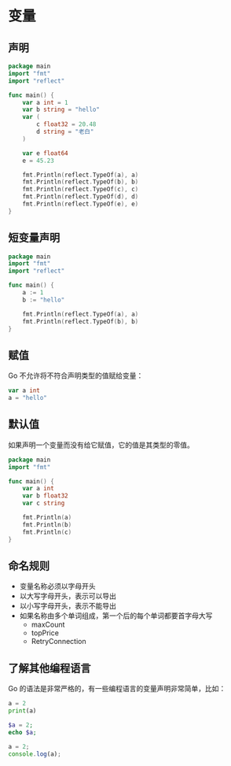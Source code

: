# 变量

## 声明

<div class="run"></div>

```go
package main
import "fmt"
import "reflect"

func main() {
    var a int = 1
    var b string = "hello"
    var (
        c float32 = 20.48
        d string = "老白"
    )

    var e float64
    e = 45.23

    fmt.Println(reflect.TypeOf(a), a)
    fmt.Println(reflect.TypeOf(b), b)
    fmt.Println(reflect.TypeOf(c), c)
    fmt.Println(reflect.TypeOf(d), d)
    fmt.Println(reflect.TypeOf(e), e)
}
```

## 短变量声明

<div class="run"></div>

```go
package main
import "fmt"
import "reflect"

func main() {
    a := 1
    b := "hello"

    fmt.Println(reflect.TypeOf(a), a)
    fmt.Println(reflect.TypeOf(b), b)
}
```

## 赋值

Go 不允许将不符合声明类型的值赋给变量：

```go
var a int
a = "hello"
```

## 默认值

如果声明一个变量而没有给它赋值，它的值是其类型的零值。

<div class="run"></div>

```go
package main
import "fmt"

func main() {
    var a int
    var b float32
    var c string

    fmt.Println(a)
    fmt.Println(b)
    fmt.Println(c)
}
```

## 命名规则

- 变量名称必须以字母开头
- 以大写字母开头，表示可以导出
- 以小写字母开头，表示不能导出
- 如果名称由多个单词组成，第一个后的每个单词都要首字母大写
  - maxCount
  - topPrice
  - RetryConnection

## 了解其他编程语言

Go 的语法是非常严格的，有一些编程语言的变量声明非常简单，比如：

<div class="run"></div>

```python
a = 2
print(a)
```

<div class="run"></div>

```php
$a = 2;
echo $a;
```

<div class="run"></div>

```JavaScript
a = 2;
console.log(a);
```
